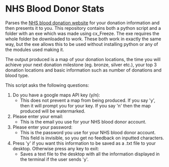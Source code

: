 # NHS Blood Donor Stats
 Parses the [NHS blood donation website](https://my.blood.co.uk/) for your donation information and then presents it to you.
 This repository contains both a python script and a folder with an exe which was made using cx_Freeze. The exe requires the whole folder be downloaded to work. These both work in exactly the same way, but the exe allows this to be used without installing python or any of the modules used making it.
 
 The output produced is a map of your donation locations, the time you will achieve your next donation milestone (eg. bronze, silver etc.), your top 3 donation locations and basic information such as number of donations and blood type.

This script asks the following questions:
1. Do you have a google maps API key (y/n):
   - This does not prevent a map from being produced. If you say 'y', then it will prompt you for your key. If you say 'n' then the map produced will be watermarked.
2. Please enter your email:
   - This is the email you use for your NHS blood donor account.
3. Please enter your password:
   - This is the password you use for your NHS blood donor account. This field is invisible, so you get no feedback on inputted characters.
4. Press 'y' if you want this information to be saved as a .txt file to your desktop. Otherwise press any key to exit:
   - Saves a text file to the desktop with all the information displayed in the terminal if the user sends 'y'.
